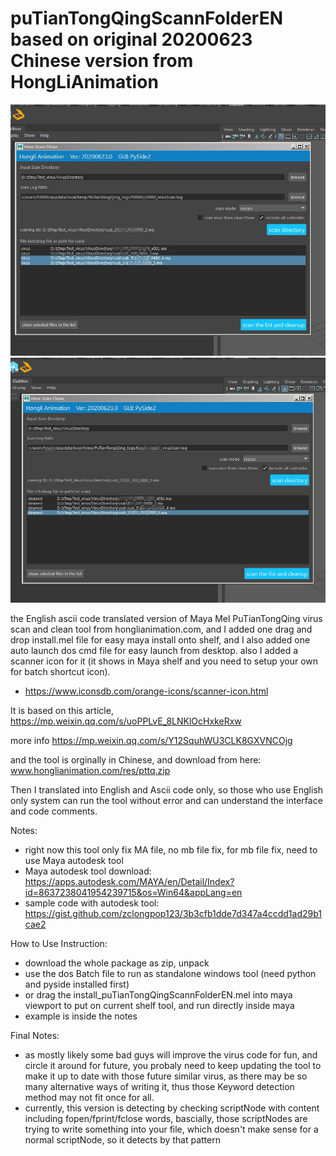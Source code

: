 # puTianTongQingScannFolderEN based on original 20200623 Chinese version from HongLiAnimation

![puTianTongQingScannFolderEN_20200623_1.JPG](notes/puTianTongQingScannFolderEN_20200623_1.JPG?raw=true)
![puTianTongQingScannFolderEN_20200623_2.JPG](notes/puTianTongQingScannFolderEN_20200623_2.JPG?raw=true)

the English ascii code translated version of Maya Mel PuTianTongQing virus scan and clean tool from honglianimation.com, 
and I added one drag and drop install.mel file for easy maya install onto shelf, and I also added one auto launch dos cmd file for easy launch from desktop. 
also I added a scanner icon for it (it shows in Maya shelf and you need to setup your own for batch shortcut icon). 
  * https://www.iconsdb.com/orange-icons/scanner-icon.html

It is based on this article, 
https://mp.weixin.qq.com/s/uoPPLvE_8LNKlOcHxkeRxw

more info
https://mp.weixin.qq.com/s/Y12SquhWU3CLK8GXVNCOjg

and the tool is orginally in Chinese, and download from here:
www.honglianimation.com/res/pttq.zip

Then I translated into English and Ascii code only, so those who use English only system can run the tool without error and can understand the interface and code comments.

Notes:
  * right now this tool only fix MA file, no mb file fix, for mb file fix, need to use Maya autodesk tool
  * Maya autodesk tool download: https://apps.autodesk.com/MAYA/en/Detail/Index?id=8637238041954239715&os=Win64&appLang=en
  * sample code with autodesk tool: https://gist.github.com/zclongpop123/3b3cfb1dde7d347a4ccdd1ad29b1cae2

How to Use Instruction:
  * download the whole package as zip, unpack
  * use the dos Batch file to run as standalone windows tool (need python and pyside installed first)
  * or drag the install_puTianTongQingScannFolderEN.mel into maya viewport to put on current shelf tool, and run directly inside maya
  * example is inside the notes
  
Final Notes:
  * as mostly likely some bad guys will improve the virus code for fun, and circle it around for future, you probaly need to keep updating the tool to make it up to date with those future similar virus, as there may be so many alternative ways of writing it, thus those Keyword detection method may not fit once for all.
  * currently, this version is detecting by checking scriptNode with content including fopen/fprint/fclose words, bascially, those scriptNodes are trying to write something into your file, which doesn't make sense for a normal scriptNode, so it detects by that pattern

